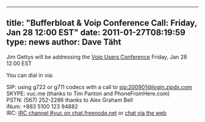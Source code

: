 
---
title: "Bufferbloat & Voip Conference Call: Friday, Jan 28 12:00 EST"
date: 2011-01-27T08:19:59
type: news
author: Dave Täht
---
Jim Gettys will be addressing the [Voip Users
Conference](http://www.voipusersconference.org/2011/bufferbloat/)
Friday, Jan 28 12:00 EST

You can dial in via:

SIP: using g722 or g711 codecs with a call to
[sip:200901@login.zipdx.com](sip://200901@login.zipdx.com)\
SKYPE: vuc.me (thanks to Tim Panton and PhoneFromHere.com)\
PSTN: (567) 252-2286 thanks to Alex Graham Bell\
iNum: +883 5100 123 94882\
IRC: [IRC channel \#vuc on
chat.freenode.net](irc://chat.freenode.net%23vuc) or [chat via the
web](http://vuc.me/irc)
